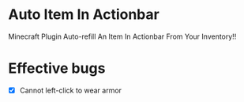 # Auto Item In Actionbar
Minecraft Plugin Auto-refill An Item In Actionbar From Your Inventory!! 

# Effective bugs
- [x] Cannot left-click to wear armor